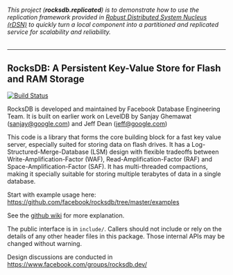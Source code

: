 
###### This project (**rocksdb.replicated**) is to demonstrate how to use the replication framework provided in [Robust Distributed System Nucleus (rDSN)](https://github.com/Microsoft/rDSN) to quickly turn a local component into a partitioned and replicated service for scalability and reliability. 

***

## RocksDB: A Persistent Key-Value Store for Flash and RAM Storage

[![Build Status](https://travis-ci.org/facebook/rocksdb.svg?branch=master)](https://travis-ci.org/facebook/rocksdb)

RocksDB is developed and maintained by Facebook Database Engineering Team.
It is built on earlier work on LevelDB by Sanjay Ghemawat (sanjay@google.com)
and Jeff Dean (jeff@google.com)

This code is a library that forms the core building block for a fast
key value server, especially suited for storing data on flash drives.
It has a Log-Structured-Merge-Database (LSM) design with flexible tradeoffs
between Write-Amplification-Factor (WAF), Read-Amplification-Factor (RAF)
and Space-Amplification-Factor (SAF). It has multi-threaded compactions,
making it specially suitable for storing multiple terabytes of data in a
single database.

Start with example usage here: https://github.com/facebook/rocksdb/tree/master/examples

See the [github wiki](https://github.com/facebook/rocksdb/wiki) for more explanation.

The public interface is in `include/`.  Callers should not include or
rely on the details of any other header files in this package.  Those
internal APIs may be changed without warning.

Design discussions are conducted in https://www.facebook.com/groups/rocksdb.dev/
